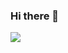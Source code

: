 ### Hi there 👋
<a><img src="https://github-readme-stats.vercel.app/api?username=MAAAARCY&show_icons=true&theme=radical&line_height=40" /></a>
